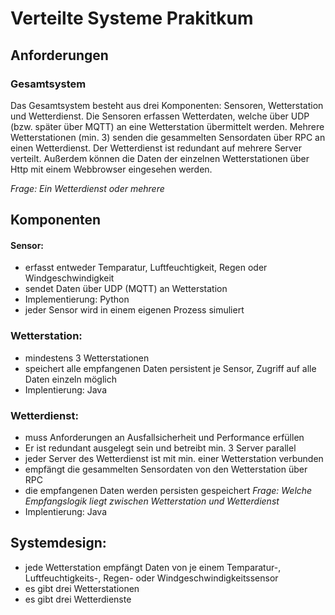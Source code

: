 # Verteilte Systeme Prakitkum
## Anforderungen
### Gesamtsystem
Das Gesamtsystem besteht aus drei Komponenten: Sensoren, Wetterstation und Wetterdienst. Die Sensoren erfassen Wetterdaten, welche über UDP (bzw. später über MQTT) an eine Wetterstation übermittelt werden. Mehrere Wetterstationen (min. 3) senden die gesammelten Sensordaten über RPC an einen Wetterdienst. Der Wetterdienst ist redundant auf mehrere Server verteilt. Außerdem können die Daten der einzelnen Wetterstationen über Http mit einem Webbrowser eingesehen werden.

*Frage: Ein Wetterdienst oder mehrere*

## Komponenten 
#### Sensor:
- erfasst entweder Temparatur, Luftfeuchtigkeit, Regen oder Windgeschwindigkeit
- sendet Daten über UDP (MQTT) an Wetterstation
- Implementierung: Python
- jeder Sensor wird in einem eigenen Prozess simuliert 

### Wetterstation:
- mindestens 3 Wetterstationen
- speichert alle empfangenen Daten persistent je Sensor, Zugriff auf alle Daten einzeln möglich 
- Implentierung: Java 

### Wetterdienst:
- muss Anforderungen an Ausfallsicherheit und Performance erfüllen 
- Er ist redundant ausgelegt sein und betreibt min. 3 Server parallel
- jeder Server des Wetterdienst ist mit min. einer Wetterstation verbunden
- empfängt die gesammelten Sensordaten von den Wetterstation über RPC 
- die empfangenen Daten werden persisten gespeichert
*Frage: Welche Empfangslogik liegt zwischen Wetterstation und Wetterdienst*
- Implentierung: Java 

## Systemdesign:
- jede Wetterstation empfängt Daten von je einem Temparatur-, Luftfeuchtigkeits-, Regen- oder Windgeschwindigkeitssensor
- es gibt drei Wetterstationen 
- es gibt drei Wetterdienste 